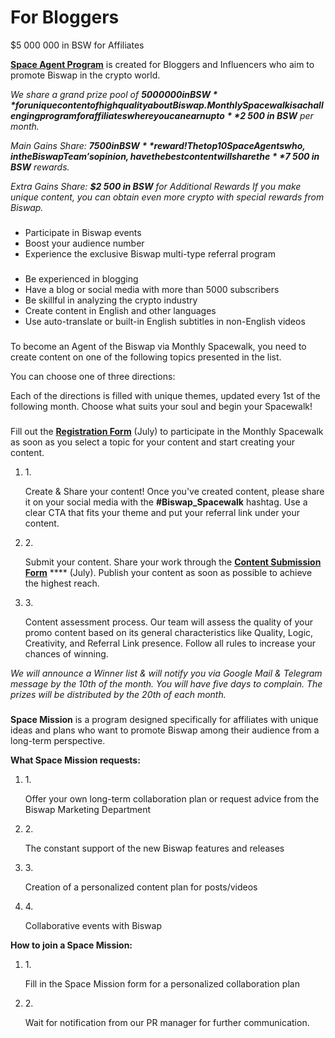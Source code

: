 # For Bloggers

$5 000 000 in BSW for Affiliates

​[**Space Agent Program**](https://biswap.org/space\_agents) is created for Bloggers and Influencers who aim to promote Biswap in the crypto world.

_We share a grand prize pool of **$5 000 000 in BSW** for unique content of high quality about Biswap. Monthly Spacewalk is a challenging program for affiliates where you can earn up to **$2 500 in BSW** per month._

_Main Gains Share: **$7 500 in BSW** reward! The top 10 Space Agents who, in the Biswap Team's opinion, have the best content will share the **$7 500 in BSW** rewards._

_Extra Gains Share: **$2 500 in BSW** for Additional Rewards If you make unique content, you can obtain even more crypto with special rewards from Biswap._

### &#x20;<a href="#opportunities-being-a-biswap-space-agent" id="opportunities-being-a-biswap-space-agent"></a>

* Participate in Biswap events
* Boost your audience number
* Experience the exclusive Biswap multi-type referral program

### &#x20;<a href="#program-conditions" id="program-conditions"></a>

* Be experienced in blogging
* Have a blog or social media with more than 5000 subscribers
* Be skillful in analyzing the crypto industry
* Create content in English and other languages
* Use auto-translate or built-in English subtitles in non-English videos

### &#x20;<a href="#topics-for-monthly-spacewalk" id="topics-for-monthly-spacewalk"></a>

To become an Agent of the Biswap via Monthly Spacewalk, you need to create content on one of the following topics presented in the list.

You can choose one of three directions:

Each of the directions is filled with unique themes, updated every 1st of the following month. Choose what suits your soul and begin your Spacewalk!

### &#x20;<a href="#how-to-become-a-biswap-space-agent" id="how-to-become-a-biswap-space-agent"></a>

Fill out the [**Registration Form**](https://forms.gle/3yKbm1Q3PNHGnASc8) (July) to participate in the Monthly Spacewalk as soon as you select a topic for your content and start creating your content.

1.  1\.

    Create & Share your content! Once you've created content, please share it on your social media with the **#Biswap\_Spacewalk** hashtag. Use a clear CTA that fits your theme and put your referral link under your content.
2.  2\.

    Submit your content. Share your work through the [**Content Submission Form**](https://forms.gle/3tNDxaCjqM9DgjqR7) **** (July). Publish your content as soon as possible to achieve the highest reach.
3.  3\.

    Content assessment process. Our team will assess the quality of your promo content based on its general characteristics like Quality, Logic, Creativity, and Referral Link presence. Follow all rules to increase your chances of winning.

_We will announce a Winner list & will notify you via Google Mail & Telegram message by the 10th of the month. You will have five days to complain. The prizes will be distributed by the 20th of each month._

### &#x20;<a href="#earn-up-to-usd3-000-in-bsw-per-month-in-bsw-via-space-mission" id="earn-up-to-usd3-000-in-bsw-per-month-in-bsw-via-space-mission"></a>

**Space Mission** is a program designed specifically for affiliates with unique ideas and plans who want to promote Biswap among their audience from a long-term perspective.

**What Space Mission requests:**

1.  1\.

    Offer your own long-term collaboration plan or request advice from the Biswap Marketing Department
2.  2\.

    The constant support of the new Biswap features and releases
3.  3\.

    Creation of a personalized content plan for posts/videos
4.  4\.

    Collaborative events with Biswap

**How to join a Space Mission:**

1.  1\.

    Fill in the Space Mission form for a personalized collaboration plan
2.  2\.

    Wait for notification from our PR manager for further communication.
